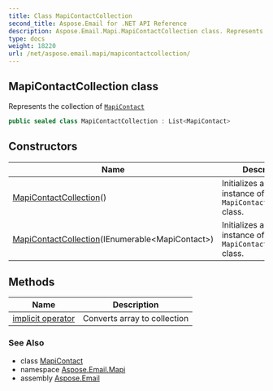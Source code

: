 ```yaml
---
title: Class MapiContactCollection
second_title: Aspose.Email for .NET API Reference
description: Aspose.Email.Mapi.MapiContactCollection class. Represents the collection of MapiContact
type: docs
weight: 18220
url: /net/aspose.email.mapi/mapicontactcollection/
---
```

## MapiContactCollection class

Represents the collection of [`MapiContact`](../mapicontact/)

```csharp
public sealed class MapiContactCollection : List<MapiContact>
```

## Constructors

| Name | Description |
| --- | --- |
| [MapiContactCollection](mapicontactcollection/#constructor)() | Initializes a new instance of the `MapiContactCollection` class. |
| [MapiContactCollection](mapicontactcollection/#constructor_1)(IEnumerable&lt;MapiContact&gt;) | Initializes a new instance of the `MapiContactCollection` class. |

## Methods

| Name | Description |
| --- | --- |
| [implicit operator](../../aspose.email.mapi/mapicontactcollection/op_implicit/) | Converts array to collection |

### See Also

* class [MapiContact](../mapicontact/)
* namespace [Aspose.Email.Mapi](../../aspose.email.mapi/)
* assembly [Aspose.Email](../../)


